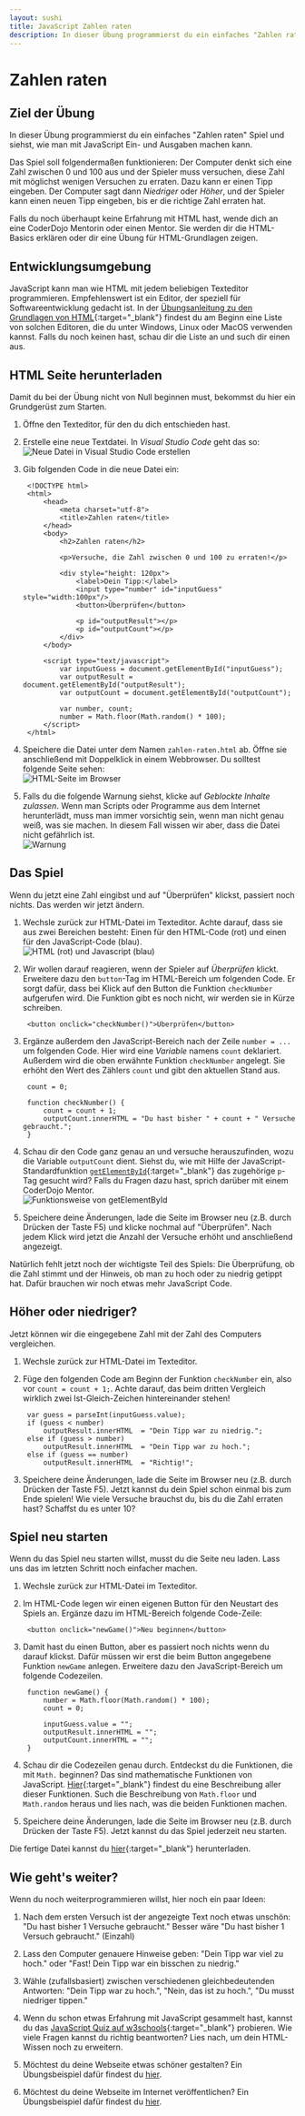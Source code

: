 ```yaml
---
layout: sushi
title: JavaScript Zahlen raten
description: In dieser Übung programmierst du ein einfaches "Zahlen raten" Spiel und siehst, wie man mit JavaScript Ein- und Ausgaben machen kann.
---
```


# Zahlen raten

## Ziel der Übung

In dieser Übung programmierst du ein einfaches "Zahlen raten" Spiel und siehst, wie man mit JavaScript Ein- und Ausgaben machen kann.

Das Spiel soll folgendermaßen funktionieren: Der Computer denkt sich eine Zahl zwischen 0 und 100 aus und der Spieler muss versuchen, diese Zahl mit möglichst wenigen Versuchen zu erraten. Dazu kann er einen Tipp eingeben. Der Computer sagt dann *Niedriger* oder *Höher*, und der Spieler kann einen neuen Tipp eingeben, bis er die richtige Zahl erraten hat.

Falls du noch überhaupt keine Erfahrung mit HTML hast, wende dich an eine CoderDojo Mentorin oder einen Mentor. Sie werden dir die HTML-Basics erklären oder dir eine Übung für HTML-Grundlagen zeigen.

## Entwicklungsumgebung

JavaScript kann man wie HTML mit jedem beliebigen Texteditor programmieren. Empfehlenswert ist ein Editor, der speziell für Softwareentwicklung gedacht ist. In der [Übungsanleitung zu den Grundlagen von HTML](/trainingsanleitungen/web/html-meine-erste-webseite.html){:target="_blank"} findest du am Beginn eine Liste von solchen Editoren, die du unter Windows, Linux oder MacOS verwenden kannst. Falls du noch keinen hast, schau dir die Liste an und such dir einen aus.

## HTML Seite herunterladen

Damit du bei der Übung nicht von Null beginnen must, bekommst du hier ein Grundgerüst zum Starten.

1. Öffne den Texteditor, für den du dich entschieden hast.

2. Erstelle eine neue Textdatei. In *Visual Studio Code* geht das so: <br/>![Neue Datei in Visual Studio Code erstellen](html-meine-erste-webseite/code-neue-datei.png)

3. Gib folgenden Code in die neue Datei ein:

        <!DOCTYPE html>
        <html>
        	<head>
        		<meta charset="utf-8">
        		<title>Zahlen raten</title>
        	</head>
        	<body>
        		<h2>Zahlen raten</h2>

        		<p>Versuche, die Zahl zwischen 0 und 100 zu erraten!</p>

        		<div style="height: 120px">
        			<label>Dein Tipp:</label>
        			<input type="number" id="inputGuess" style="width:100px"/>
        			<button>Überprüfen</button>

        			<p id="outputResult"></p>
        			<p id="outputCount"></p>
        		</div>
        	</body>

        	<script type="text/javascript">
        		var inputGuess = document.getElementById("inputGuess");
        		var outputResult = document.getElementById("outputResult");
        		var outputCount = document.getElementById("outputCount");

        		var number, count;
        		number = Math.floor(Math.random() * 100);
        	</script>
        </html>

4. Speichere die Datei unter dem Namen `zahlen-raten.html` ab. Öffne sie anschließend mit Doppelklick in einem Webbrowser. Du solltest folgende Seite sehen:<br/>
![HTML-Seite im Browser](javascript-zahlen-raten/html-seite.png)

5. Falls du die folgende Warnung siehst, klicke auf *Geblockte Inhalte zulassen*. Wenn man Scripts oder Programme aus dem Internet herunterlädt, muss man immer vorsichtig sein, wenn man nicht genau weiß, was sie machen. In diesem Fall wissen wir aber, dass die Datei nicht gefährlich ist.<br/>
![Warnung](javascript-zahlen-raten/script-warnung.png)

## Das Spiel

Wenn du jetzt eine Zahl eingibst und auf "Überprüfen" klickst, passiert noch nichts. Das werden wir jetzt ändern.

1. Wechsle zurück zur HTML-Datei im Texteditor. Achte darauf, dass sie aus zwei Bereichen besteht: Einen für den HTML-Code (rot) und einen für den JavaScript-Code (blau).<br/>
![HTML (rot) und Javascript (blau)](javascript-zahlen-raten/html-javascript.png)

2. Wir wollen darauf reagieren, wenn der Spieler auf *Überprüfen* klickt. Erweitere dazu den `button`-Tag im HTML-Bereich um folgenden Code. Er sorgt dafür, dass bei Klick auf den Button die Funktion `checkNumber` aufgerufen wird. Die Funktion gibt es noch nicht, wir werden sie in Kürze schreiben.

        <button onclick="checkNumber()">Überprüfen</button>

3. Ergänze außerdem den JavaScript-Bereich nach der Zeile `number = ...` um folgenden Code. Hier wird eine *Variable* namens `count` deklariert. Außerdem wird die oben erwähnte Funktion `checkNumber` angelegt. Sie erhöht den Wert des Zählers `count` und gibt den aktuellen Stand aus.

        count = 0;

        function checkNumber() {
    		count = count + 1;
    		outputCount.innerHTML = "Du hast bisher " + count + " Versuche gebraucht.";
        }

4. Schau dir den Code ganz genau an und versuche herauszufinden, wozu die Variable `outputCount` dient. Siehst du, wie mit Hilfe der JavaScript-Standardfunktion [`getElementById`](http://www.w3schools.com/jsref/met_doc_getelementbyid.asp){:target="_blank"} das zugehörige `p`-Tag gesucht wird? Falls du Fragen dazu hast, sprich darüber mit einem CoderDojo Mentor.<br/>
![Funktionsweise von getElementById](javascript-zahlen-raten/getElementById.png)

5. Speichere deine Änderungen, lade die Seite im Browser neu (z.B. durch Drücken der Taste F5) und klicke nochmal auf "Überprüfen". Nach jedem Klick wird jetzt die Anzahl der Versuche erhöht und anschließend angezeigt.

Natürlich fehlt jetzt noch der wichtigste Teil des Spiels: Die Überprüfung, ob die Zahl stimmt und der Hinweis, ob man zu hoch oder zu niedrig getippt hat. Dafür brauchen wir noch etwas mehr JavaScript Code.

## Höher oder niedriger?

Jetzt können wir die eingegebene Zahl mit der Zahl des Computers vergleichen.

1. Wechsle zurück zur HTML-Datei im Texteditor.

2. Füge den folgenden Code am Beginn der Funktion `checkNumber` ein, also vor `count = count + 1;`. Achte darauf, das beim dritten Vergleich wirklich zwei Ist-Gleich-Zeichen hintereinander stehen!

        var guess = parseInt(inputGuess.value);
        if (guess < number)
            outputResult.innerHTML  = "Dein Tipp war zu niedrig.";
        else if (guess > number)
            outputResult.innerHTML  = "Dein Tipp war zu hoch.";
        else if (guess == number)
            outputResult.innerHTML  = "Richtig!";

5. Speichere deine Änderungen, lade die Seite im Browser neu (z.B. durch Drücken der Taste F5). Jetzt kannst du dein Spiel schon einmal bis zum Ende spielen! Wie viele Versuche brauchst du, bis du die Zahl erraten hast? Schaffst du es unter 10?

## Spiel neu starten

Wenn du das Spiel neu starten willst, musst du die Seite neu laden. Lass uns das im letzten Schritt noch einfacher machen.

1. Wechsle zurück zur HTML-Datei im Texteditor.

2. Im HTML-Code legen wir einen eigenen Button für den Neustart des Spiels an. Ergänze dazu im HTML-Bereich folgende Code-Zeile:

        <button onclick="newGame()">Neu beginnen</button>

3. Damit hast du einen Button, aber es passiert noch nichts wenn du darauf klickst. Dafür müssen wir erst die beim Button angegebene Funktion `newGame` anlegen. Erweitere dazu den JavaScript-Bereich um folgende Codezeilen.

        function newGame() {
            number = Math.floor(Math.random() * 100);
            count = 0;

            inputGuess.value = "";
            outputResult.innerHTML = "";
            outputCount.innerHTML = "";
        }

4. Schau dir die Codezeilen genau durch. Entdeckst du die Funktionen, die mit `Math.` beginnen? Das sind mathematische Funktionen von JavaScript. [Hier](http://www.w3schools.com/jsref/jsref_obj_math.asp){:target="_blank"} findest du eine Beschreibung aller dieser Funktionen. Such die Beschreibung von `Math.floor` und `Math.random` heraus und lies nach, was die beiden Funktionen machen.

5. Speichere deine Änderungen, lade die Seite im Browser neu (z.B. durch Drücken der Taste F5). Jetzt kannst du das Spiel jederzeit neu starten.

Die fertige Datei kannst du [hier](javascript-zahlen-raten/zahlen-raten-final.html){:target="_blank"} herunterladen.

## Wie geht's weiter?

Wenn du noch weiterprogrammieren willst, hier noch ein paar Ideen:

1. Nach dem ersten Versuch ist der angezeigte Text noch etwas unschön: "Du hast bisher 1 Versuche gebraucht." Besser wäre "Du hast bisher 1 Versuch gebraucht." (Einzahl)

2. Lass den Computer genauere Hinweise geben: "Dein Tipp war viel zu hoch." oder "Fast! Dein Tipp war ein bisschen zu niedrig."

3. Wähle (zufallsbasiert) zwischen verschiedenen gleichbedeutenden Antworten: "Dein Tipp war zu hoch.", "Nein, das ist zu hoch.", "Du musst niedriger tippen."

4. Wenn du schon etwas Erfahrung mit JavaScript gesammelt hast, kannst du das [JavaScript Quiz auf w3schools](http://www.w3schools.com/js/js_quiz.asp){:target="_blank"} probieren. Wie viele Fragen kannst du richtig beantworten? Lies nach, um dein HTML-Wissen noch zu erweitern.

4. Möchtest du deine Webseite etwas schöner gestalten? Ein Übungsbeispiel dafür findest du [hier](/trainingsanleitungen/web/erste-schritte-mit-css.html).

4. Möchtest du deine Webseite im Internet veröffentlichen? Ein Übungsbeispiel dafür findest du [hier](/trainingsanleitungen/web/webseite-veroeffentlichen.html).
